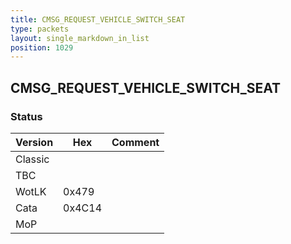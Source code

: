 ```yaml
---
title: CMSG_REQUEST_VEHICLE_SWITCH_SEAT
type: packets
layout: single_markdown_in_list
position: 1029
---
```


## CMSG_REQUEST_VEHICLE_SWITCH_SEAT

### Status

Version    | Hex        | Comment
---------- | ---------- | ---------- 
Classic    |            |
TBC        |            |
WotLK      | 0x479      |
Cata       | 0x4C14     |
MoP        |            |